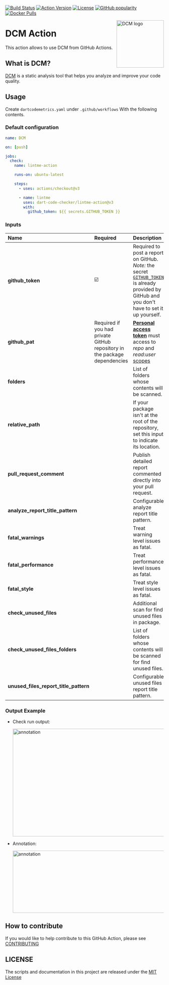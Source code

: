 <!-- markdownlint-disable MD041 -->
[![Build Status](https://shields.io/github/actions/workflow/status/dart-code-checker/lintme-action/action_app_analyze.yaml?logo=github&logoColor=white&branch=main)](https://github.com/dart-code-checker/lintme-action/)
[![Action Version](https://img.shields.io/github/v/release/dart-code-checker/lintme-action?color=blue&label=action&logo=github&logoColor=white)](https://github.com/marketplace/actions/lintme-action/)
[![License](https://img.shields.io/github/license/dart-code-checker/lintme-action)](https://github.com/dart-code-checker/lintme-action/blob/master/LICENSE)
[![GitHub popularity](https://img.shields.io/github/stars/dart-code-checker/lintme-action?logo=github&logoColor=white)](https://github.com/dart-code-checker/lintme-action/stargazers/)
[![Docker Pulls](https://img.shields.io/docker/pulls/ricardodalarme/lintme_action?label=runs&logo=github&logoColor=white)](https://github.com/marketplace/actions/lintme-action/)
<!-- markdownlint-enable MD041 -->

<img
  src="https://raw.githubusercontent.com/dart-code-checker/lintme-action/main/doc/.assets/logo.svg"
  alt="DCM logo"
  height="150" width="150"
  align="right">

# DCM Action

This action allows to use DCM from GitHub Actions.

## What is DCM?

[DCM](https://github.com/dart-code-checker/lintme) is a static analysis tool that helps you analyze and improve your code quality.

## Usage

Create `dartcodemetrics.yaml` under `.github/workflows` With the following contents.

### Default configuration

```yml
name: DCM

on: [push]

jobs:
  check:
    name: lintme-action

    runs-on: ubuntu-latest

    steps:
      - uses: actions/checkout@v3

      - name: lintme
        uses: dart-code-checker/lintme-action@v3
        with:
          github_token: ${{ secrets.GITHUB_TOKEN }}
```

### Inputs

| Name                                  | Required                                                                  | Description                                                                                                                                                                                                                                                                                                         | Default                                                 |
| :------------------------------------ | :------------------------------------------------------------------------ | :------------------------------------------------------------------------------------------------------------------------------------------------------------------------------------------------------------------------------------------------------------------------------------------------------------------ | :------------------------------------------------------ |
| **github_token**                      | ☑️                                                                         | Required to post a report on GitHub. *Note:* the secret [`GITHUB_TOKEN`](https://help.github.com/en/actions/automating-your-workflow-with-github-actions/authenticating-with-the-github_token) is already provided by GitHub and you don't have to set it up yourself.                                              |                                                         |
| **github_pat**                        | Required if you had private GitHub repository in the package dependencies | [**Personal access token**](https://docs.github.com/en/github/authenticating-to-github/keeping-your-account-and-data-secure/creating-a-personal-access-token) must access to *repo* and *read:user* [scopes](https://docs.github.com/en/developers/apps/building-oauth-apps/scopes-for-oauth-apps#available-scopes) |                                                         |
| **folders**                           |                                                                           | List of folders whose contents will be scanned.                                                                                                                                                                                                                                                                     | [`lib`]                                                 |
| **relative_path**                     |                                                                           | If your package isn't at the root of the repository, set this input to indicate its location.                                                                                                                                                                                                                       |                                                         |
| **pull_request_comment**              |                                                                           | Publish detailed report commented directly into your pull request.                                                                                                                                                                                                                                                  | `false`                                                 |
| **analyze_report_title_pattern**      |                                                                           | Configurable analyze report title pattern.                                                                                                                                                                                                                                                                          | `DCM analyze report of $packageName`      |
| **fatal_warnings**                    |                                                                           | Treat warning level issues as fatal.                                                                                                                                                                                                                                                                                | `false`                                                 |
| **fatal_performance**                 |                                                                           | Treat performance level issues as fatal.                                                                                                                                                                                                                                                                            | `false`                                                 |
| **fatal_style**                       |                                                                           | Treat style level issues as fatal.                                                                                                                                                                                                                                                                                  | `false`                                                 |
| **check_unused_files**                |                                                                           | Additional scan for find unused files in package.                                                                                                                                                                                                                                                                   | `false`                                                 |
| **check_unused_files_folders**        |                                                                           | List of folders whose contents will be scanned for find unused files.                                                                                                                                                                                                                                               | Taken from `folders` argument                           |
| **unused_files_report_title_pattern** |                                                                           | Configurable unused files report title pattern.                                                                                                                                                                                                                                                                     | `DCM unused files report of $packageName` |

### Output Example

* Check run output:

  <img
  src="https://raw.githubusercontent.com/dart-code-checker/lintme-action/master/doc/.assets/check_run_output.png"
  alt="annotation"
  height="341,5" width="597"
  align="center">

* Annotation:

  <img
  src="https://raw.githubusercontent.com/dart-code-checker/lintme-action/master/doc/.assets/annotation.png"
  alt="annotation"
  height="197" width="608"
  align="center">

## How to contribute

If you would like to help contribute to this GitHub Action, please see [CONTRIBUTING](./CONTRIBUTING.md)

## LICENSE

The scripts and documentation in this project are released under the [MIT License](./LICENSE)
